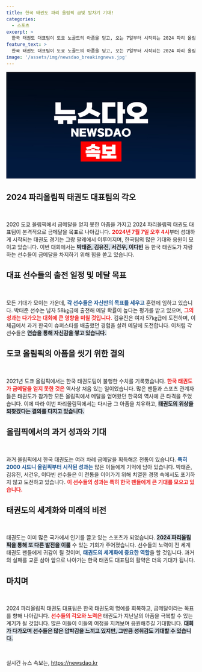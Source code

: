 ```yaml
---
title: 한국 태권도 파리 올림픽 금빛 발차기 기대!
categories:
  - 스포츠
excerpt: >
  한국 태권도 대표팀이 도쿄 노골드의 아픔을 딛고, 오는 7일부터 시작되는 2024 파리 올림픽에서 금메달 도전을 다짐한다. 박태준, 김유진, 서건우, 이다빈 등 소중한 선수들이 펼칠 치열한 각축전이 기대된다!
feature_text: >
  한국 태권도 대표팀이 도쿄 노골드의 아픔을 딛고, 오는 7일부터 시작되는 2024 파리 올림픽에서 금메달 도전을 다짐한다. 박태준, 김유진, 서건우, 이다빈 등 소중한 선수들이 펼칠 치열한 각축전이 기대된다!
image: '/assets/img/newsdao_breakingnews.jpg'
---
```


<p><img src="/assets/img/newsdao_breakingnews.jpg" alt="bookingtag 속보" /></p>

<h2 data-ke-size="size26">2024 파리올림픽 태권도 대표팀의 각오</h2>

<p data-ke-size="size16">&nbsp;</p>

<p>2020 도쿄 올림픽에서 금메달을 얻지 못한 아픔을 가지고 2024 파리올림픽 태권도 대표팀이 본격적으로 금메달을 목표로 나아갑니다. <b><span style="color: #ee2323;">2024년 7월 7일 오후 4시</span></b>부터 성대하게 시작되는 태권도 경기는 그랑 팔레에서 이루어지며, 한국팀의 많은 기대와 응원이 모이고 있습니다. 이번 대회에서는 <b><span style="background-color: #21538527;">박태준, 김유진, 서건우, 이다빈</span></b> 등 한국 태권도가 자랑하는 선수들이 금메달을 차지하기 위해 힘을 쏟고 있습니다.</p>

<h2 data-ke-size="size26">대표 선수들의 출전 일정 및 메달 목표</h2>

<p data-ke-size="size16">&nbsp;</p>

<p>모든 기대가 모이는 가운데, <b><span style="color: #1a5490;">각 선수들은 자신만의 목표를 세우고</span></b> 훈련에 임하고 있습니다. 박태준 선수는 남자 58㎏급에 출전해 메달 확률이 높다는 평가를 받고 있으며, <b><span style="color: #ee2323;">그의 성과는 다가오는 대회에 큰 영향을 미칠 것입니다.</span></b> 김유진은 여자 57㎏급에 도전하며, 이 체급에서 과거 한국이 슈퍼스타를 배출했던 경험을 살려 메달에 도전합니다. 이처럼 각 선수들은 <b><span style="background-color: #21538527;">연습을 통해 자신감을 쌓고 있습니다.</span></b></p>

<h2 data-ke-size="size26">도쿄 올림픽의 아픔을 씻기 위한 결의</h2>

<p data-ke-size="size16">&nbsp;</p>

<p>2021년 도쿄 올림픽에서는 한국 태권도팀이 불행한 수치를 기록했습니다. <b><span style="color: #ee2323;">한국 태권도가 금메달을 얻지 못한 것은</span></b> 역사상 처음 있는 일이었습니다. 많은 팬들과 스포츠 관계자들은 태권도가 참가한 모든 올림픽에서 메달을 얻어왔던 한국의 역사에 큰 타격을 주었습니다. 이에 따라 이번 파리올림픽에서는 다시금 그 아픔을 치유하고, <b><span style="background-color: #21538527;">태권도의 위상을 되찾겠다는 결의를 다지고 있습니다.</span></b></p>

<h2 data-ke-size="size26">올림픽에서의 과거 성과와 기대</h2>

<p data-ke-size="size16">&nbsp;</p>

<p>과거 올림픽에서 한국 태권도는 여러 차례 금메달을 획득해온 전통이 있습니다. <b><span style="color: #1a5490;">특히 2000 시드니 올림픽부터 시작된 성과는</span></b> 많은 이들에게 기억에 남아 있습니다. 박태준, 김유진, 서건우, 이다빈 선수들은 이 전통을 이어가기 위해 치열한 경쟁 속에서도 포기하지 않고 도전하고 있습니다. <b><span style="color: #ee2323;">이 선수들의 성과는 특히 한국 팬들에게 큰 기대를 모으고 있습니다.</span></b></p>

<h2 data-ke-size="size26">태권도의 세계화와 미래의 비전</h2>

<p data-ke-size="size16">&nbsp;</p>

<p>태권도는 이미 많은 국가에서 인기를 끌고 있는 스포츠가 되었습니다. <b><span style="background-color: #21538527;">2024 파리올림픽을 통해 또 다른 발전을 이룰</span></b> 수 있는 기회가 주어졌습니다. 선수들의 노력이 전 세계 태권도 팬들에게 귀감이 될 것이며, <b><span style="color: #1a5490;">태권도의 세계화에 중요한 역할</span></b>을 할 것입니다. 과거의 실패를 교훈 삼아 앞으로 나아가는 한국 태권도 대표팀의 활약은 더욱 기대가 됩니다.</p>

<h2 data-ke-size="size26">마치며</h2>

<p data-ke-size="size16">&nbsp;</p>

<p>2024 파리올림픽 태권도 대표팀은 한국 태권도의 명예를 회복하고, 금메달이라는 목표를 향해 나아갑니다. <b><span style="color: #ee2323;">선수들의 각오와 노력은 </span></b>태권도가 지난날의 아픔을 극복할 수 있는 계기가 될 것입니다. 많은 이들이 이들의 여정을 지켜보며 응원해주길 기대합니다. <b><span style="background-color: #21538527;">대회가 다가오며 선수들은 많은 압박감을 느끼고 있지만, 그만큼 성취감도 기대할 수 있습니다.</span></b></p>

<p data-ke-size="size16">&nbsp;</p>
실시간 뉴스 속보는, <a href="https://newsdao.kr" rel="dofollow">https://newsdao.kr</a>


